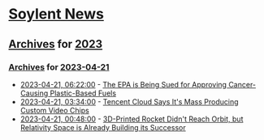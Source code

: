 # [Soylent News](../../../README.md)

## [Archives](../../index.md) for [2023](../index.md)

### [Archives](../../index.md) for [2023-04-21](index.md)

* [2023-04-21, 06:22:00](https://soylentnews.org/article.pl?sid=23/04/20/0326244&from=rss) - [The EPA is Being Sued for Approving Cancer-Causing Plastic-Based Fuels](https://soylentnews.org/article.pl?sid=23/04/20/0326244&from=rss)
* [2023-04-21, 03:34:00](https://soylentnews.org/article.pl?sid=23/04/20/036228&from=rss) - [Tencent Cloud Says It's Mass Producing Custom Video Chips](https://soylentnews.org/article.pl?sid=23/04/20/036228&from=rss)
* [2023-04-21, 00:48:00](https://soylentnews.org/article.pl?sid=23/04/20/0247234&from=rss) - [3D-Printed Rocket Didn't Reach Orbit, but Relativity Space is Already Building its Successor](https://soylentnews.org/article.pl?sid=23/04/20/0247234&from=rss)
